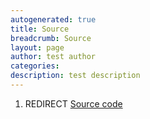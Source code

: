 ```yaml
---
autogenerated: true
title: Source
breadcrumb: Source
layout: page
author: test author
categories: 
description: test description
---
```


1.  REDIRECT [Source code](Source_code "wikilink")
